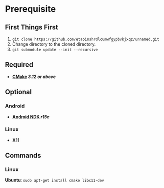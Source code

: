 # Prerequisite
## First Things First
1. `git clone https://github.com/etaoinshrdlcumwfgypbvkjxqz/unnamed.git`
2. Change directory to the cloned directory.
3. `git submodule update --init --recursive`

## Required
- **[CMake](https://cmake.org/download/) _3.12 or above_**

## Optional
### Android
- **[Android NDK](https://developer.android.com/ndk/downloads/) _r15c_**
### Linux
- **X11**

## Commands
### Linux
**Ubuntu**: `sudo apt-get install cmake libx11-dev`
